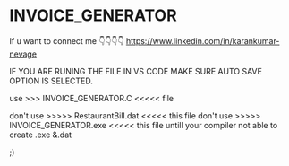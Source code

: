 # INVOICE_GENERATOR
If u want to connect me 👇👇👇👇
https://www.linkedin.com/in/karankumar-nevage


IF YOU ARE RUNING THE FILE IN VS CODE MAKE SURE AUTO SAVE OPTION IS SELECTED.

use >>> INVOICE_GENERATOR.C <<<<< file 

don't use >>>>>  RestaurantBill.dat  <<<<< this file 
don't use >>>>>   INVOICE_GENERATOR.exe <<<<< this file
untill your compiler not able to create .exe  &.dat



;)
